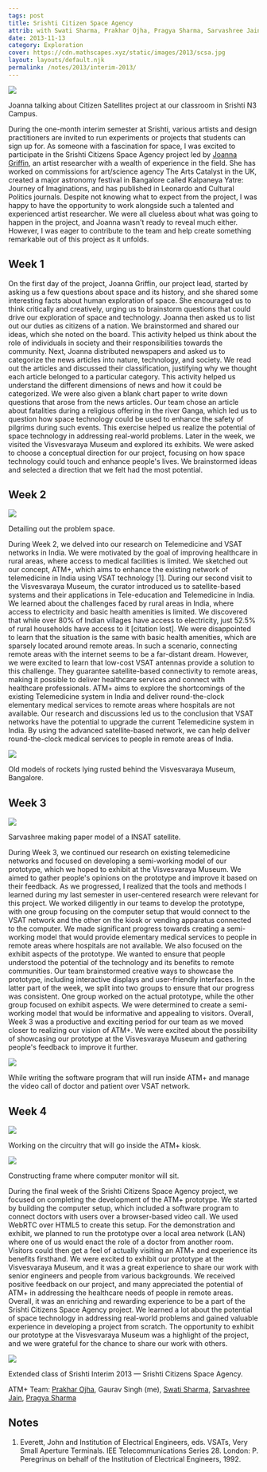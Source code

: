 ```yaml
---
tags: post
title: Srishti Citizen Space Agency
attrib: with Swati Sharma, Prakhar Ojha, Pragya Sharma, Sarvashree Jain
date: 2013-11-13
category: Exploration
cover: https://cdn.mathscapes.xyz/static/images/2013/scsa.jpg
layout: layouts/default.njk
permalink: /notes/2013/interim-2013/
--- 
```


<img src="https://cdn.mathscapes.xyz/static/images/2013/joanna.jpg"/>

Joanna talking about Citizen Satellites project at our classroom in Srishti N3 Campus.


During the one-month interim semester at Srishti, various artists and design practitioners are invited to run experiments or projects that students can sign up for. As someone with a fascination for space, I was excited to participate in the Srishti Citizens Space Agency project led by [Joanna Griffin](https://www.plymouth.ac.uk/staff/joanna-griffin), an artist researcher with a wealth of experience in the field. She has worked on commissions for art/science agency The Arts Catalyst in the UK, created a major astronomy festival in Bangalore called Kalpaneya Yatre: Journey of Imaginations, and has published in Leonardo and Cultural Politics journals. Despite not knowing what to expect from the project, I was happy to have the opportunity to work alongside such a talented and experienced artist researcher. We were all clueless about what was going to happen in the project, and Joanna wasn't ready to reveal much either. However, I was eager to contribute to the team and help create something remarkable out of this project as it unfolds.

## Week 1

On the first day of the project, Joanna Griffin, our project lead, started by asking us a few questions about space and its history, and she shared some interesting facts about human exploration of space. She encouraged us to think critically and creatively, urging us to brainstorm questions that could drive our exploration of space and technology. Joanna then asked us to list out our duties as citizens of a nation. We brainstormed and shared our ideas, which she noted on the board. This activity helped us think about the role of individuals in society and their responsibilities towards the community. Next, Joanna distributed newspapers and asked us to categorize the news articles into nature, technology, and society. We read out the articles and discussed their classification, justifying why we thought each article belonged to a particular category. This activity helped us understand the different dimensions of news and how it could be categorized. We were also given a blank chart paper to write down questions that arose from the news articles. Our team chose an article about fatalities during a religious offering in the river Ganga, which led us to question how space technology could be used to enhance the safety of pilgrims during such events. This exercise helped us realize the potential of space technology in addressing real-world problems. Later in the week, we visited the Visvesvaraya Museum and explored its exhibits. We were asked to choose a conceptual direction for our project, focusing on how space technology could touch and enhance people's lives. We brainstormed ideas and selected a direction that we felt had the most potential.

## Week 2

<img src="https://cdn.mathscapes.xyz/static/images/2013/problem-space.jpg"/>

Detailing out the problem space.

During Week 2, we delved into our research on Telemedicine and VSAT networks in India. We were motivated by the goal of improving healthcare in rural areas, where access to medical facilities is limited. We sketched out our concept, ATM+, which aims to enhance the existing network of telemedicine in India using VSAT technology [1]. During our second visit to the Visvesvaraya Museum, the curator introduced us to satellite-based systems and their applications in Tele-education and Telemedicine in India. We learned about the challenges faced by rural areas in India, where access to electricity and basic health amenities is limited. We discovered that while over 80% of Indian villages have access to electricity, just 52.5% of rural households have access to it \[citation lost\]. We were disappointed to learn that the situation is the same with basic health amenities, which are sparsely located around remote areas. In such a scenario, connecting remote areas with the internet seems to be a far-distant dream. However, we were excited to learn that low-cost VSAT antennas provide a solution to this challenge. They guarantee satellite-based connectivity to remote areas, making it possible to deliver healthcare services and connect with healthcare professionals. ATM+ aims to explore the shortcomings of the existing Telemedicine system in India and deliver round-the-clock elementary medical services to remote areas where hospitals are not available. Our research and discussions led us to the conclusion that VSAT networks have the potential to upgrade the current Telemedicine system in India. By using the advanced satellite-based network, we can help deliver round-the-clock medical services to people in remote areas of India.

<img src="https://cdn.mathscapes.xyz/static/images/2013/vitm.jpg"/>

Old models of rockets lying rusted behind the Visvesvaraya Museum, Bangalore.

## Week 3

<img src="https://cdn.mathscapes.xyz/static/images/2013/paper-model.jpg"/>

Sarvashree making paper model of a INSAT satellite.

During Week 3, we continued our research on existing telemedicine networks and focused on developing a semi-working model of our prototype, which we hoped to exhibit at the Visvesvaraya Museum. We aimed to gather people's opinions on the prototype and improve it based on their feedback. As we progressed, I realized that the tools and methods I learned during my last semester in user-centered research were relevant for this project. We worked diligently in our teams to develop the prototype, with one group focusing on the computer setup that would connect to the VSAT network and the other on the kiosk or vending apparatus connected to the computer. We made significant progress towards creating a semi-working model that would provide elementary medical services to people in remote areas where hospitals are not available. We also focused on the exhibit aspects of the prototype. We wanted to ensure that people understood the potential of the technology and its benefits to remote communities. Our team brainstormed creative ways to showcase the prototype, including interactive displays and user-friendly interfaces. In the latter part of the week, we split into two groups to ensure that our progress was consistent. One group worked on the actual prototype, while the other group focused on exhibit aspects. We were determined to create a semi-working model that would be informative and appealing to visitors. Overall, Week 3 was a productive and exciting period for our team as we moved closer to realizing our vision of ATM+. We were excited about the possibility of showcasing our prototype at the Visvesvaraya Museum and gathering people's feedback to improve it further.

<img src="https://cdn.mathscapes.xyz/static/images/2013/wip.jpg"/>

While writing the software program that will run inside ATM+ and manage the video call of doctor and patient over VSAT network.

## Week 4

<img src="https://cdn.mathscapes.xyz/static/images/2013/wip2.jpg"/>

Working on the circuitry that will go inside the ATM+ kiosk.

<img src="https://cdn.mathscapes.xyz/static/images/2013/wip3.jpg"/>

Constructing frame where computer monitor will sit.

During the final week of the Srishti Citizens Space Agency project, we focused on completing the development of the ATM+ prototype. We started by building the computer setup, which included a software program to connect doctors with users over a browser-based video call. We used WebRTC over HTML5 to create this setup. For the demonstration and exhibit, we planned to run the prototype over a local area network (LAN) where one of us would enact the role of a doctor from another room. Visitors could then get a feel of actually visiting an ATM+ and experience its benefits firsthand. We were excited to exhibit our prototype at the Visvesvaraya Museum, and it was a great experience to share our work with senior engineers and people from various backgrounds. We received positive feedback on our project, and many appreciated the potential of ATM+ in addressing the healthcare needs of people in remote areas. Overall, it was an enriching and rewarding experience to be a part of the Srishti Citizens Space Agency project. We learned a lot about the potential of space technology in addressing real-world problems and gained valuable experience in developing a project from scratch. The opportunity to exhibit our prototype at the Visvesvaraya Museum was a highlight of the project, and we were grateful for the chance to share our work with others.

<img src="https://cdn.mathscapes.xyz/static/images/2013/scsa.jpg"/>

Extended class of Srishti Interim 2013 — Srishti Citizens Space Agency.

ATM+ Team: [Prakhar Ojha](https://in.linkedin.com/in/prakhar-ojha-597957211), Gaurav Singh (me), [Swati Sharma](https://in.linkedin.com/in/arcturus23), [Sarvashree Jain](https://in.linkedin.com/in/sarvashree-jain-172115b9), [Pragya Sharma](https://www.linkedin.com/in/pragya-sharma-066a8b4b)

## Notes

1. Everett, John and Institution of Electrical Engineers, eds. VSATs, Very Small Aperture Terminals. IEE Telecommunications Series 28. London: P. Peregrinus on behalf of the Institution of Electrical Engineers, 1992.